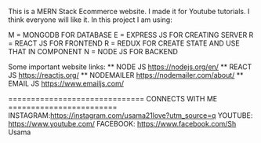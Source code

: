 This is a MERN Stack Ecommerce website. I made it for Youtube tutorials. I think everyone will like it.
In this project I am using:

M = MONGODB FOR DATABASE
E = EXPRESS JS FOR CREATING SERVER 
R = REACT JS FOR FRONTEND
R = REDUX FOR CREATE STATE AND USE THAT IN COMPONENT
N = NODE JS FOR BACKEND

Some important website links:
** NODE JS
https://nodejs.org/en/
** REACT JS
https://reactjs.org/
** NODEMAILER
https://nodemailer.com/about/
** EMAIL JS
https://www.emailjs.com/

============================== CONNECTS WITH ME ========================
INSTAGRAM:https://instagram.com/usama21love?utm_source=q
YOUTUBE: https://www.youtube.com/
FACEBOOK: https://www.facebook.com/Sh Usama